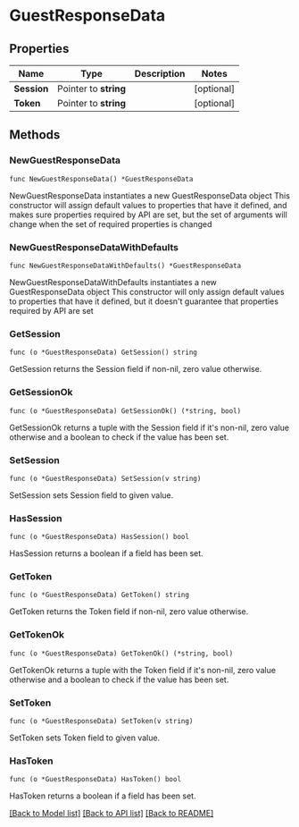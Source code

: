 # GuestResponseData

## Properties

Name | Type | Description | Notes
------------ | ------------- | ------------- | -------------
**Session** | Pointer to **string** |  | [optional] 
**Token** | Pointer to **string** |  | [optional] 

## Methods

### NewGuestResponseData

`func NewGuestResponseData() *GuestResponseData`

NewGuestResponseData instantiates a new GuestResponseData object
This constructor will assign default values to properties that have it defined,
and makes sure properties required by API are set, but the set of arguments
will change when the set of required properties is changed

### NewGuestResponseDataWithDefaults

`func NewGuestResponseDataWithDefaults() *GuestResponseData`

NewGuestResponseDataWithDefaults instantiates a new GuestResponseData object
This constructor will only assign default values to properties that have it defined,
but it doesn't guarantee that properties required by API are set

### GetSession

`func (o *GuestResponseData) GetSession() string`

GetSession returns the Session field if non-nil, zero value otherwise.

### GetSessionOk

`func (o *GuestResponseData) GetSessionOk() (*string, bool)`

GetSessionOk returns a tuple with the Session field if it's non-nil, zero value otherwise
and a boolean to check if the value has been set.

### SetSession

`func (o *GuestResponseData) SetSession(v string)`

SetSession sets Session field to given value.

### HasSession

`func (o *GuestResponseData) HasSession() bool`

HasSession returns a boolean if a field has been set.

### GetToken

`func (o *GuestResponseData) GetToken() string`

GetToken returns the Token field if non-nil, zero value otherwise.

### GetTokenOk

`func (o *GuestResponseData) GetTokenOk() (*string, bool)`

GetTokenOk returns a tuple with the Token field if it's non-nil, zero value otherwise
and a boolean to check if the value has been set.

### SetToken

`func (o *GuestResponseData) SetToken(v string)`

SetToken sets Token field to given value.

### HasToken

`func (o *GuestResponseData) HasToken() bool`

HasToken returns a boolean if a field has been set.


[[Back to Model list]](../README.md#documentation-for-models) [[Back to API list]](../README.md#documentation-for-api-endpoints) [[Back to README]](../README.md)


